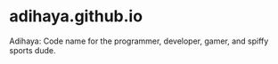 adihaya.github.io
=================

Adihaya: Code name for the programmer, developer, gamer, and spiffy sports dude.
